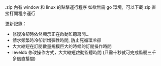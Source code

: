 .zip 內有 window 和 linux 的點擊運行程序
如欲無需 go 環境，可以下載 zip 直接打開程序運行

更新記錄：

- 修復冷卻時依然顯示正在啟動監聽房間...
- 請求頻繁時冷卻新增彈性時間, 防止死循環冷卻
- 大大縮短在訂閱數量規模巨大的時候的訂閱操作時間
- leveldb 修改操作方式，大大縮短啟動監聽時間 (只需十秒就可完成監聽三千多個直播間)